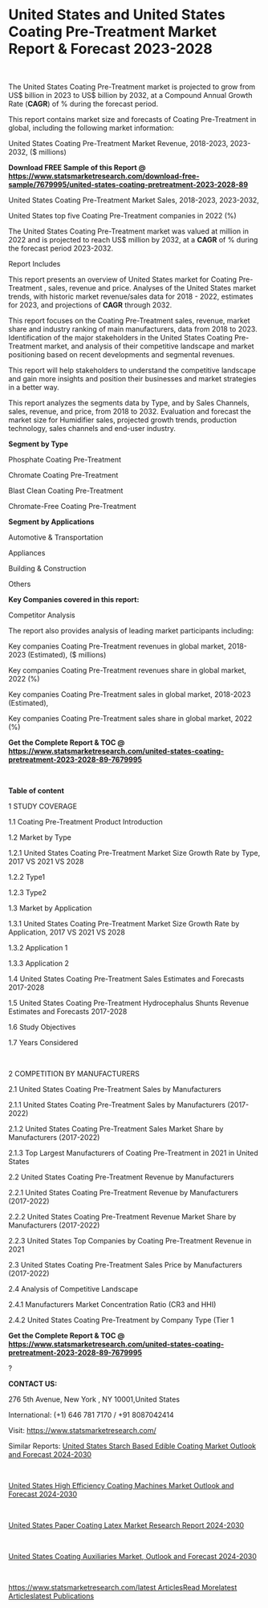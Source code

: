 <h1>United States and United States Coating Pre-Treatment Market Report & Forecast 2023-2028</h1><br/><p>The United States Coating Pre-Treatment market is projected to grow from US$ billion in 2023 to US$ billion by 2032, at a Compound Annual Growth Rate (<strong>CAGR</strong>) of % during the forecast period.</p>
 
 
 
 <p>This report contains market size and forecasts of Coating Pre-Treatment in global, including the following market information:</p>
 
 
 
 <p>United States Coating Pre-Treatment Market Revenue, 2018-2023, 2023-2032, ($ millions)</p>
 
 
 
 <p><strong>Download FREE Sample of this Report @ <a href="https://www.statsmarketresearch.com/download-free-sample/7679995/united-states-coating-pretreatment-2023-2028-89">https://www.statsmarketresearch.com/download-free-sample/7679995/united-states-coating-pretreatment-2023-2028-89</a></strong></p>
 
 
 
 <p>United States Coating Pre-Treatment Market Sales, 2018-2023, 2023-2032,</p>
 
 
 
 <p>United States top five Coating Pre-Treatment companies in 2022 (%)</p>
 
 
 
 <p>The United States Coating Pre-Treatment market was valued at million in 2022 and is projected to reach US$ million by 2032, at a <strong>CAGR</strong> of % during the forecast period 2023-2032.</p>
 
 
 
 <p>Report Includes</p>
 
 
 
 <p>This report presents an overview of United States market for Coating Pre-Treatment , sales, revenue and price. Analyses of the United States market trends, with historic market revenue/sales data for 2018 - 2022, estimates for 2023, and projections of <strong>CAGR</strong> through 2032.</p>
 
 
 
 <p>This report focuses on the Coating Pre-Treatment sales, revenue, market share and industry ranking of main manufacturers, data from 2018 to 2023. Identification of the major stakeholders in the United States Coating Pre-Treatment market, and analysis of their competitive landscape and market positioning based on recent developments and segmental revenues.</p>
 
 
 
 <p>This report will help stakeholders to understand the competitive landscape and gain more insights and position their businesses and market strategies in a better way.</p>
 
 
 
 <p>This report analyzes the segments data by Type, and by Sales Channels, sales, revenue, and price, from 2018 to 2032. Evaluation and forecast the market size for Humidifier sales, projected growth trends, production technology, sales channels and end-user industry.</p>
 
 
 
 <p><strong>Segment by Type</strong></p>
 
 
 
 <p>Phosphate Coating Pre-Treatment</p>
 
 
 
 <p>Chromate Coating Pre-Treatment</p>
 
 
 
 <p>Blast Clean Coating Pre-Treatment</p>
 
 
 
 <p>Chromate-Free Coating Pre-Treatment</p>
 
 
 
 <p><strong>Segment <strong><strong>by Applications</strong></strong></strong></p>
 
 
 
 <p>Automotive & Transportation</p>
 
 
 
 <p>Appliances</p>
 
 
 
 <p>Building & Construction</p>
 
 
 
 <p>Others</p>
 
 
 
 <p><strong>Key Companies covered in this report:</strong></p>
 
 
 
 <p>Competitor Analysis</p>
 
 
 
 <p>The report also provides analysis of leading market participants including:</p>
 
 
 
 <p>Key companies Coating Pre-Treatment revenues in global market, 2018-2023 (Estimated), ($ millions)</p>
 
 
 
 <p>Key companies Coating Pre-Treatment revenues share in global market, 2022 (%)</p>
 
 
 
 <p>Key companies Coating Pre-Treatment sales in global market, 2018-2023 (Estimated),</p>
 
 
 
 <p>Key companies Coating Pre-Treatment sales share in global market, 2022 (%)</p>
 
 
 
 <div><b>Get the Complete Report & TOC @ <a href="https://www.statsmarketresearch.com/united-states-coating-pretreatment-2023-2028-89-7679995">https://www.statsmarketresearch.com/united-states-coating-pretreatment-2023-2028-89-7679995</a></b></div>
 
 
 
 <p><br />
 
 <b>Table of content</b></p>
 
 
 
 <p>1 STUDY COVERAGE<br />
 
 1.1 Coating Pre-Treatment Product Introduction<br />
 
 1.2 Market by Type<br />
 
 1.2.1 United States Coating Pre-Treatment Market Size Growth Rate by Type, 2017 VS 2021 VS 2028<br />
 
 1.2.2 Type1<br />
 
 1.2.3 Type2<br />
 
 1.3 Market by Application<br />
 
 1.3.1 United States Coating Pre-Treatment Market Size Growth Rate by Application, 2017 VS 2021 VS 2028<br />
 
 1.3.2 Application 1<br />
 
 1.3.3 Application 2<br />
 
 1.4 United States Coating Pre-Treatment Sales Estimates and Forecasts 2017-2028<br />
 
 1.5 United States Coating Pre-Treatment Hydrocephalus Shunts Revenue Estimates and Forecasts 2017-2028<br />
 
 1.6 Study Objectives<br />
 
 1.7 Years Considered<br />
 
 <br />
 
 2 COMPETITION BY MANUFACTURERS<br />
 
 2.1 United States Coating Pre-Treatment Sales by Manufacturers<br />
 
 2.1.1 United States Coating Pre-Treatment Sales by Manufacturers (2017-2022)<br />
 
 2.1.2 United States Coating Pre-Treatment Sales Market Share by Manufacturers (2017-2022)<br />
 
 2.1.3 Top Largest Manufacturers of Coating Pre-Treatment in 2021 in United States<br />
 
 2.2 United States Coating Pre-Treatment Revenue by Manufacturers<br />
 
 2.2.1 United States Coating Pre-Treatment Revenue by Manufacturers (2017-2022)<br />
 
 2.2.2 United States Coating Pre-Treatment Revenue Market Share by Manufacturers (2017-2022)<br />
 
 2.2.3 United States Top Companies by Coating Pre-Treatment Revenue in 2021<br />
 
 2.3 United States Coating Pre-Treatment Sales Price by Manufacturers (2017-2022)<br />
 
 2.4 Analysis of Competitive Landscape<br />
 
 2.4.1 Manufacturers Market Concentration Ratio (CR3 and HHI)<br />
 
 2.4.2 United States Coating Pre-Treatment by Company Type (Tier 1</p>
 
 
 
 <div><b>Get the Complete Report & TOC @ <a href="https://www.statsmarketresearch.com/united-states-coating-pretreatment-2023-2028-89-7679995">https://www.statsmarketresearch.com/united-states-coating-pretreatment-2023-2028-89-7679995</a></b></div>
 
 
 
 <p>? </p>
 
 
 
 <p><b>CONTACT US:</b><br />
 
 276 5th Avenue, New York , NY 10001,United States<br />
 
 International: (+1) 646 781 7170 / +91 8087042414<br />
 
 Visit: <a href="https://www.statsmarketresearch.com/">https://www.statsmarketresearch.com/</a><br />
 
 Similar Reports: <a href="https://www.statsmarketresearch.com/united-states-coating-pretreatment-2023-2028-89-7679995">United States Starch Based Edible Coating Market Outlook and Forecast 2024-2030</a><br />
 
 <br />
 
 <a href="https://www.statsmarketresearch.com/united-states-coating-pretreatment-2023-2028-89-7679995">United States High Efficiency Coating Machines Market Outlook and Forecast 2024-2030</a><br />
 
 <br />
 
 <a href="https://www.statsmarketresearch.com/united-states-coating-pretreatment-2023-2028-89-7679995">United States Paper Coating Latex Market Research Report 2024-2030</a><br />
 
 <br />
 
 <a href="https://www.statsmarketresearch.com/united-states-coating-pretreatment-2023-2028-89-7679995">United States Coating Auxiliaries Market, Outlook and Forecast 2024-2030</a><br />
 
 <br />
 
 <a href="https://gyeongbokgung.com">https://www.statsmarketresearch.com/</a><a href="https://hallyeomaritime.com">latest Articles</a><a href="https://jingwansa.com">Read More</a><a href="https://nguoiviet.jp/">latest Articles</a><a href="https://www.intelmarketresearch.com/">latest Publications</a></p>